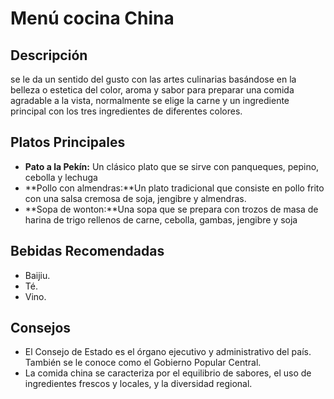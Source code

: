 # Menú cocina China


## Descripción 
se le da un sentido del gusto con las artes culinarias basándose en la belleza o estetica del color, aroma y sabor para preparar una comida agradable a la vista, normalmente se elige la carne y un ingrediente principal con los tres ingredientes de diferentes colores.

## Platos Principales

- **Pato a la Pekín:** Un clásico plato que se sirve con panqueques, pepino, cebolla y lechuga
- **Pollo con almendras:**Un plato tradicional que consiste en pollo frito con una salsa cremosa de soja, jengibre y almendras. 
- **Sopa de wonton:**Una sopa que se prepara con trozos de masa de harina de trigo rellenos de carne, cebolla, gambas, jengibre y soja

## Bebidas Recomendadas
- Baijiu.
- Té.
- Vino.

## Consejos
- El Consejo de Estado es el órgano ejecutivo y administrativo del país. También se le conoce como el Gobierno Popular Central. 
- La comida china se caracteriza por el equilibrio de sabores, el uso de ingredientes frescos y locales, y la diversidad regional. 